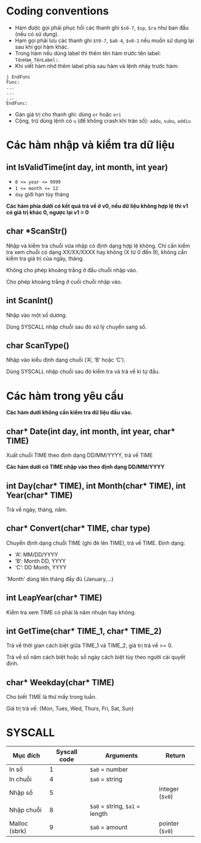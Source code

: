 # Coding conventions

- Hàm được gọi phải phục hồi các thanh ghi `$s0-7`, `$sp`, `$ra` như ban đầu (nếu có sử dụng).
- Hạm gọi phải lưu các thanh ghi `$t0-7`, `$a0-4`, `$v0-1` nếu muốn sử dụng lại sau khi gọi hàm khác.
- Trong hàm nếu dùng label thì thêm tên hàm trước tên label: `TênHàm_TênLabel:`.
- Khi viết hàm nhớ thêm label phía sau hàm và lệnh nhảy trước hàm:
```
j EndFunc
Func:
...
...
...
EndFunc:
```
- Gán giá trị cho thanh ghi: dùng `or` hoặc `ori`
- Cộng, trừ dùng lệnh có `u` (để không crash khi tràn số): `addu`, `subu`, `addiu`

# Các hàm nhập và kiểm tra dữ liệu

## int IsValidTime(int day, int month, int year)

- `0 <= year <= 9999`
- `1 <= month <= 12`
- `day` giới hạn tùy tháng

**Các hàm phía dưới có kết quả trả về ở v0, nếu dữ liệu không hợp lệ thì v1 có giá trị khác 0,
ngược lại v1 = 0**

## char *ScanStr()

Nhập và kiểm tra chuỗi vừa nhập có định dạng hợp lệ không.
Chỉ cần kiểm tra xem chuỗi có dạng XX/XX/XXXX hay không (X từ 0 đến 9),
không cần kiểm tra giá trị của ngày, tháng.

Không cho phép khoảng trắng ở đầu chuỗi nhập vào.

Cho phép khoảng trắng ở cuối chuỗi nhập vào.

## int ScanInt()

Nhập vào một số dương.

Dùng SYSCALL nhập chuỗi sau đó xử lý chuyển sang số.

## char ScanType()

Nhập vào kiểu định dạng chuỗi (‘A’, ‘B’ hoặc ‘C’).

Dùng SYSCALL nhập chuỗi sau đó kiểm tra và trả về kí tự đầu.

# Các hàm trong yêu cầu

**Các hàm dưới không cần kiểm tra dữ liệu đầu vào.**

## char* Date(int day, int month, int year, char* TIME)

Xuất chuỗi TIME theo định dạng DD/MM/YYYY, trả về TIME

**Các hàm dưới có TIME nhập vào theo định dạng DD/MM/YYYY**

## int Day(char* TIME), int Month(char* TIME), int Year(char* TIME)

Trả về ngày, tháng, năm.

## char* Convert(char* TIME, char type)

Chuyển định dạng chuỗi TIME (ghi đè lên TIME), trả về TIME. Định dạng:
- ‘A’: MM/DD/YYYY
- ‘B’: Month DD, YYYY
- ‘C’: DD Month, YYYY

'Month' dùng tên tháng đầy đủ (January,...)

## int LeapYear(char* TIME)

Kiểm tra xem TIME có phải là năm nhuận hay không.

## int  GetTime(char* TIME_1, char* TIME_2)

Trả về thời gian cách biệt giữa TIME_1 và TIME_2, giá trị trả về >= 0.

Trả về số năm cách biệt hoặc số ngày cách biệt tùy theo người cài quyết định.

## char* Weekday(char* TIME)

Cho biết TIME là thứ mấy trong tuần.

Giá trị trả về: {Mon, Tues, Wed, Thurs, Fri, Sat, Sun}

# SYSCALL

| Mục đích      | Syscall code | Arguments                      | Return          |
|---------------|--------------|--------------------------------|-----------------|
| In số         | 1            | `$a0` = number                 |                 |
| In chuỗi      | 4            | `$a0` = string                 |                 |
| Nhập số       | 5            |                                | integer (`$v0`) |
| Nhập chuỗi    | 8            | `$a0` = string, `$a1` = length |                 |
| Malloc (sbrk) | 9            | `$a0` = amount                 | pointer (`$v0`) |

